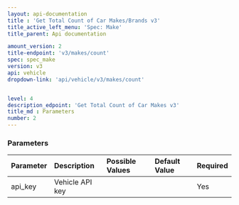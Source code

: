 ```yaml
---
layout: api-documentation
title : 'Get Total Count of Car Makes/Brands v3'
title_active_left_menu: 'Spec: Make'
title_parent: Api documentation

amount_version: 2
title-endpoint: 'v3/makes/count'
spec: spec_make
version: v3
api: vehicle
dropdown-link: 'api/vehicle/v3/makes/count'


level: 4
description_edpoint: 'Get Total Count of Car Makes v3'
title_md : Parameters
number: 2
---
```


### Parameters

| Parameter  | Description                           | Possible Values   | Default Value | Required |
|:-----------|:--------------------------------------|:----------------- |:------------- |:-------- |
| api_key    | Vehicle API key                       |                   |               | Yes      |

